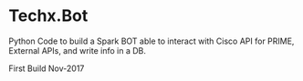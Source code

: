 # Techx.Bot

Python Code to build a Spark BOT able to interact with Cisco API for PRIME, External APIs, and write info in a DB. 

First Build Nov-2017
